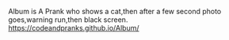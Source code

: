 Album is A Prank who shows a cat,then after a few second photo goes,warning run,then black screen.
https://codeandpranks.github.io/Album/
